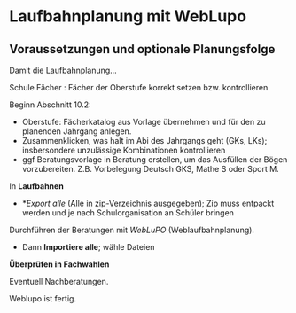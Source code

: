 # Laufbahnplanung mit WebLupo

## Voraussetzungen und optionale Planungsfolge

Damit die Laufbahnplanung...

Schule Fächer : Fächer der Oberstufe korrekt setzen bzw. kontrollieren

Beginn Abschnitt 10.2:
* Oberstufe: Fächerkatalog aus Vorlage übernehmen und für den zu planenden Jahrgang anlegen.
* Zusammenklicken, was halt im Abi des Jahrgangs geht (GKs, LKs); insbersondere unzulässige Kombinationen kontrollieren
* ggf Beratungsvorlage in Beratung erstellen, um das Ausfüllen der Bögen vorzubereiten. Z.B. Vorbelegung Deutsch GKS, Mathe S oder Sport M.

In **Laufbahnen**
* **Export alle* (Alle in zip-Verzeichnis ausgegeben); Zip muss entpackt werden und je nach Schulorganisation an Schüler bringen

Durchführen der Beratungen mit *WebLuPO* (Weblaufbahnplanung).

* Dann **Importiere alle**; wähle Dateien

**Überprüfen in Fachwahlen**

Eventuell Nachberatungen.

Weblupo ist fertig.


